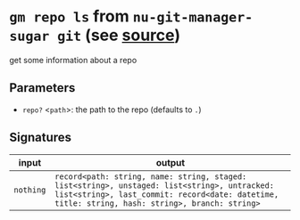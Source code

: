 # `gm repo ls` from `nu-git-manager-sugar git` (see [source](https://github.com/amtoine/nu-git-manager/blob/main/pkgs/nu-git-manager-sugar/nu-git-manager-sugar/git/mod.nu#L270))
get some information about a repo



## Parameters
- `repo?` <`path`>: the path to the repo (defaults to `.`)


## Signatures
| input     | output                                                                                                                                                                                        |
| --------- | --------------------------------------------------------------------------------------------------------------------------------------------------------------------------------------------- |
| `nothing` | `record<path: string, name: string, staged: list<string>, unstaged: list<string>, untracked: list<string>, last_commit: record<date: datetime, title: string, hash: string>, branch: string>` |
